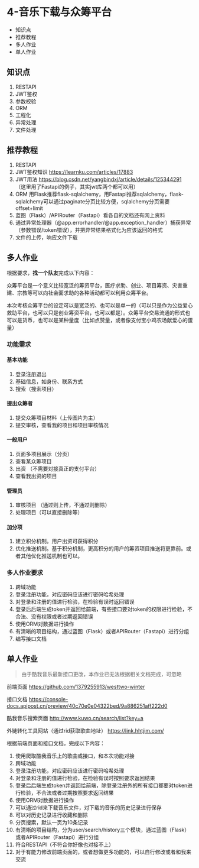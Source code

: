 # 4-音乐下载与众筹平台

- 知识点
- 推荐教程
- 多人作业
- 单人作业

## 知识点

1. RESTAPI
2. JWT鉴权
3. 参数校验
4. ORM
5. 工程化
6. 异常处理
7. 文件处理

## 推荐教程

1. RESTAPI
2. JWT鉴权知识 https://learnku.com/articles/17883 
3. JWT用法 https://blog.csdn.net/yangbindxj/article/details/125344291 （这里用了Fastapi的例子，其实jwt库两个都可以用）
4. ORM 用Flask推荐flask-sqlalchemy，用Fastapi推荐sqlalchemy，flask-sqlalchemy可以通过paginate分页比较方便，sqlalchemy分页需要offset+limit
5. 蓝图（Flask）/APIRouter（Fastapi）看各自的文档还有网上资料
6. 通过异常处理器（@app.errorhandler/@app.exception_handler）捕获异常（参数错误/token错误），并把异常结果格式化为应该返回的格式 
7. 文件的上传，响应文件下载

## 多人作业

根据要求，**找一个队友**完成以下内容：

众筹平台是一个意义比较宽泛的筹资平台，医疗求助、创业、项目筹资、灾害重建、宗教等可以向社会面求助的各种活动都可以利用众筹平台。

本次考核众筹平台的设定可以是宽泛的、也可以是单一的（可以只是作为公益爱心救助平台，也可以只是创业筹资平台，也可以都是）。众筹平台交易流通的形式也可以是货币，也可以是某种量度（比如点赞量，或者像支付宝小鸡农场献爱心的蛋量）

### 功能需求

#### 基本功能

1. 登录注册退出
2. 基础信息，如身份、联系方式
3. 搜索（搜索项目）

#### 提出众筹者

1. 提交众筹项目材料（上传图片为主）
2. 提交审核，查看我的项目和项目审核情况

#### 一般用户

1. 页面多项目展示（分页）
2. 查看某众筹项目 
3. 出资 （不需要对接真正的支付平台）
4. 查看我出资的项目

#### 管理员

1. 审核项目 （通过则上传，不通过则删除）
2. 处理项目（可以直接删除等）

#### 加分项

1. 建立积分机制。用户出资可获得积分
2. 优化推送机制。基于积分机制，更高积分的用户的筹资项目推送将更靠前。或者其他优化推送机制也可以。

### 多人作业要求

1. 跨域功能
2. 登录注册功能，对应密码应该进行密码哈希处理
3. 对登录和注册的值进行检验，在检验有误时返回错误
4. 登录后后端生成token并返回给前端，有些接口要对token的权限进行检验，不合法、没有权限或者过期返回错误
5. 使用ORM对数据进行操作
6. 有清晰的项目结构，通过蓝图（Flask）或者APIRouter（Fastapi）进行分组
7. 编写接口文档

## 单人作业

> 由于酷我音乐最新接口更改，本作业已无法根据相关文档完成，可忽略

前端页面 https://github.com/1379255913/westtwo-winter

接口文档 https://console-docs.apipost.cn/preview/40c70e0e04322bed/9a886251aff222d0

酷我音乐搜索页面 http://www.kuwo.cn/search/list?key=a

外链转化工具网站（通过rid获取歌曲地址） https://link.hhtjim.com/

根据前端页面和接口文档，完成以下内容：

1. 使用爬取酷我音乐上的歌曲或接口，和本次功能对接
2. 跨域功能
3. 登录注册功能，对应密码应该进行密码哈希处理
4. 对登录和注册的值进行检验，在检验有误时按照要求返回结果
5. 登录后后端生成token并返回给前端，除登录注册外的所有接口都要对token进行检验，不合法或者过期按照要求返回结果
6. 使用ORM对数据进行操作
7. 可以通过rid来下载音乐文件，对下载的音乐的历史记录进行保存
8. 可以对历史记录进行收藏和删除
9. 分页搜索，默认一页为10条记录
10. 有清晰的项目结构，分为user/search/history三个模块，通过蓝图（Flask）或者APIRouter（Fastapi）进行分组
11. 符合RESTAPI（不符合你好像也对接不上）
12. 对于有能力修改前端页面的，或者想做更多功能的，可以自行修改或者和我来交流
